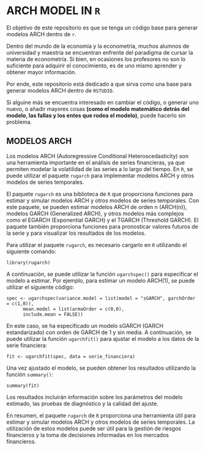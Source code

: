 # **ARCH MODEL IN `R`**
El objetivo de este repositorio es que se tenga un código base para generar modelos ARCH dentro de `r`.

Dentro del mundo de la economía y la econometría, muchos alumnos de universidad y maestría se encuentran enfrente del paradigma de cursar la materia de econometría.
Si bien, en ocasiones los profesores no son lo suficiente para adquirir el conocimiento, es de uno mismo aprender y obtener mayor información.

Por ende, este repositorio está dedicado a que sirva como una base para generar modelos ARCH dentro de `RSTUDIO`.

Si alguine más se encuentra interesado en cambiar el código, o generar uno nuevo, o añadir mayores cosas **(como el modelo matemático detrás del modelo, las fallas y los entes que rodea el modelo)**, puede hacerlo sin problema.

## **MODELOS ARCH**

Los modelos ARCH (Autoregressive Conditional Heteroscedasticity) son una herramienta importante en el análisis de series financieras, ya que permiten modelar la volatilidad de las series a lo largo del tiempo. En `R`, se puede utilizar el paquete `rugarch` para implementar modelos ARCH y otros modelos de series temporales.

El paquete `rugarch` es una biblioteca de `R` que proporciona funciones para estimar y simular modelos ARCH y otros modelos de series temporales. Con este paquete, se pueden estimar modelos ARCH de orden n (ARCH(n)), modelos GARCH (Generalized ARCH), y otros modelos más complejos como el EGARCH (Exponential GARCH) y el TGARCH (Threshold GARCH). El paquete también proporciona funciones para pronosticar valores futuros de la serie y para visualizar los resultados de los modelos.

Para utilizar el paquete `rugarch`, es necesario cargarlo en `R` utilizando el siguiente comando:

```{r}
library(rugarch)
```

A continuación, se puede utilizar la función `ugarchspec()` para especificar el modelo a estimar. Por ejemplo, para estimar un modelo ARCH(1), se puede utilizar el siguiente código:

```{r}
spec <- ugarchspec(variance.model = list(model = "sGARCH", garchOrder = c(1,0)), 
      mean.model = list(armaOrder = c(0,0), 
      include.mean = FALSE))
```

En este caso, se ha especificado un modelo sGARCH (GARCH estandarizado) con orden de GARCH de 1 y sin media. A continuación, se puede utilizar la función `ugarchfit()` para ajustar el modelo a los datos de la serie financiera:

```{r}
fit <- ugarchfit(spec, data = serie_financiera)
```

Una vez ajustado el modelo, se pueden obtener los resultados utilizando la función `summary()`:

```{r}
summary(fit)
```
Los resultados incluirán información sobre los parámetros del modelo estimado, las pruebas de diagnóstico y la calidad del ajuste.

En resumen, el paquete `rugarch` de `R` proporciona una herramienta útil para estimar y simular modelos ARCH y otros modelos de series temporales. La utilización de estos modelos puede ser útil para la gestión de riesgos financieros y la toma de decisiones informadas en los mercados financieros.
